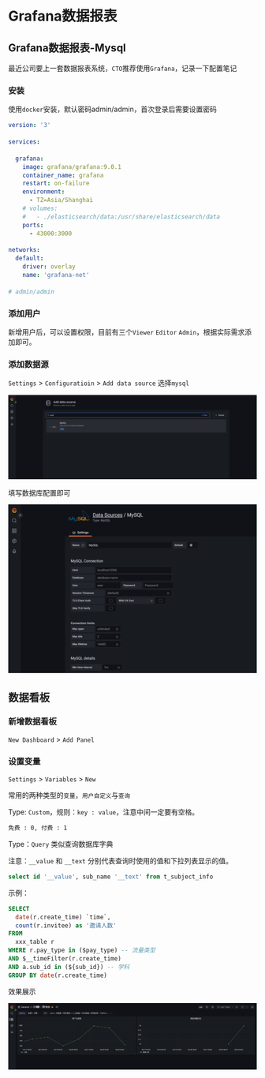 # Grafana数据报表

## Grafana数据报表-Mysql

最近公司要上一套数据报表系统，`CTO`推荐使用`Grafana`，记录一下配置笔记

### 安装

使用`docker`安装，默认密码admin/admin，首次登录后需要设置密码

```yml
version: '3'

services:

  grafana:
    image: grafana/grafana:9.0.1
    container_name: grafana
    restart: on-failure
    environment:
      - TZ=Asia/Shanghai
    # volumes:
    #   - ./elasticsearch/data:/usr/share/elasticsearch/data
    ports:
      - 43000:3000

networks:
  default:
    driver: overlay
    name: 'grafana-net'

# admin/admin
```

### 添加用户

新增用户后，可以设置权限，目前有三个`Viewer` `Editor` `Admin`，根据实际需求添加即可。

### 添加数据源

`Settings`  > `Configuratioin`  >  `Add data source` 选择`mysql`

![](./assets/2022-06-23-18-02-18-image-7920775.png)

填写数据库配置即可

![](./assets/2022-06-23-18-02-47-image-7920775.png)

## 数据看板

### 新增数据看板

`New Dashboard` > `Add Panel` 

### 设置变量

`Settings` > `Variables` > `New` 

常用的两种类型的`变量`，`用户自定义`与`查询`

Type: `Custom`，规则：`key : value`，注意中间一定要有空格。

```bash
免费 : 0, 付费 : 1
```

Type：`Query` 类似查询数据库字典

注意：`__value` 和 `__text` 分别代表查询时使用的值和下拉列表显示的值。

```sql
select id '__value', sub_name '__text' from t_subject_info
```

示例：

```sql
SELECT
  date(r.create_time) `time`,
  count(r.invitee) as '邀请人数'
FROM
  xxx_table r
WHERE r.pay_type in ($pay_type) -- 流量类型
AND $__timeFilter(r.create_time)
AND a.sub_id in (${sub_id}) -- 学科
GROUP BY date(r.create_time)
```

效果展示

![](./assets/2022-06-23-18-13-48-image-7920775.png)

